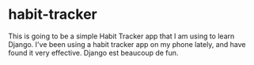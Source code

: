 # habit-tracker
This is going to be a simple Habit Tracker app that I am using to learn Django. I've been using a habit tracker app on my phone lately, and have found it very effective. Django est beaucoup de fun.
